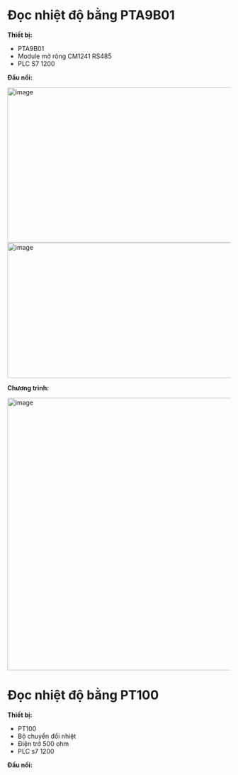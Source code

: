 # Đọc nhiệt độ bằng PTA9B01

**Thiết bị:**
+ PTA9B01
+ Module mở rông CM1241 RS485
+ PLC S7 1200
  
**Đấu nối:**

<img width="600" height="350" alt="image" src="https://github.com/user-attachments/assets/bc690520-8c47-4fdf-a927-ce92ee5f44f5" >
<img width="739" height="305" alt="image" src="https://github.com/user-attachments/assets/cdc728c7-9873-4108-96e2-1fe66b46bd61" />

**Chương trình:**

<img width="838" height="614" alt="image" src="https://github.com/user-attachments/assets/29963ac5-4ffa-413c-bce4-2dde86ee1e0d" />

# Đọc nhiệt độ bằng PT100

**Thiết bị:**
+ PT100
+ Bộ chuyển đổi nhiệt
+ Điện trở 500 ohm
+ PLC s7 1200

**Đấu nối:**
